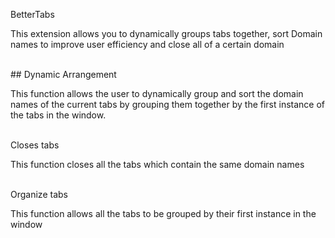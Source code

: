 BetterTabs
<p> 
This extension allows you to dynamically groups tabs together, sort Domain names to improve user efficiency and close all of a certain domain
</p>
<br>
## Dynamic Arrangement
   <p>
    This function allows the user to dynamically group and sort the domain names of the current tabs by grouping them together by the first instance of the tabs in the window.
   </p>
   <br>
Closes tabs
  <p>
    This function closes all the tabs which contain the same domain names    
  </p>
  <br>
Organize tabs
<p>
This function allows all the tabs to be grouped by their first instance in the window
</p>

